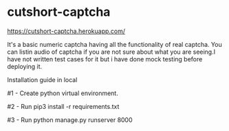 # cutshort-captcha

https://cutshort-captcha.herokuapp.com/

It's a basic numeric captcha having all the functionality of real captcha. You can listin audio of captcha if you are not sure about what you are seeing.I have not written test cases for it but i have done mock testing before deploying it.

Installation guide in local


#1 - Create python virtual environment.


#2 - Run pip3 install -r requirements.txt 


#3 - Run python manage.py runserver 8000

